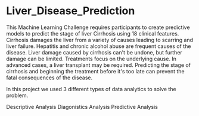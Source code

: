 # Liver_Disease_Prediction
This Machine Learning Challenge requires participants to create predictive models to predict the stage of liver Cirrhosis using 18 clinical features. Cirrhosis damages the liver from a variety of causes leading to scarring and liver failure.  Hepatitis and chronic alcohol abuse are frequent causes of the disease. Liver damage caused by cirrhosis can't be undone, but further damage can be limited. Treatments focus on the underlying cause. In advanced cases, a liver transplant may be required. Predicting the stage of cirrhosis and beginning the treatment before it's too late can prevent the fatal consequences of the disease.

In this project we used 3 different types of data analytics to solve the problem.

Descriptive Analysis
Diagonistics Analysis
Predictive Analysis
